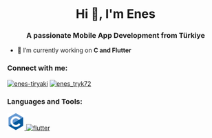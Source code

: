 <h1 align="center">Hi 👋, I'm Enes</h1>
<h3 align="center">A passionate Mobile App Development from Türkiye</h3>

- 🔭 I’m currently working on **C and Flutter**

<h3 align="left">Connect with me:</h3>
<p align="left">
<a href="https://linkedin.com/in/enes-tiryaki-926081171/" target="blank"><img align="center" src="https://raw.githubusercontent.com/rahuldkjain/github-profile-readme-generator/master/src/images/icons/Social/linked-in-alt.svg" alt="enes-tiryaki" height="30" width="40" /></a>
<a href="https://instagram.com/enes_tryk72" target="blank"><img align="center" src="https://raw.githubusercontent.com/rahuldkjain/github-profile-readme-generator/master/src/images/icons/Social/instagram.svg" alt="enes_tryk72" height="30" width="40" /></a>
</p>

<h3 align="left">Languages and Tools:</h3>
<p align="left"> <a href="https://www.cprogramming.com/" target="_blank" rel="noreferrer"> <img src="https://raw.githubusercontent.com/devicons/devicon/master/icons/c/c-original.svg" alt="c" width="40" height="40"/> </a> <a href="https://flutter.dev" target="_blank" rel="noreferrer"> <img src="https://www.vectorlogo.zone/logos/flutterio/flutterio-icon.svg" alt="flutter" width="40" height="40"/> </a> </p>










